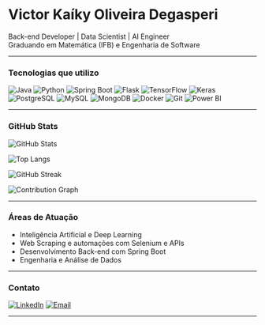 #  Victor Kaíky Oliveira Degasperi

Back-end Developer | Data Scientist | AI Engineer  
Graduando em Matemática (IFB) e Engenharia de Software

---

###  Tecnologias que utilizo

![Java](https://img.shields.io/badge/Java-ED8B00?style=for-the-badge&logo=openjdk&logoColor=white)
![Python](https://img.shields.io/badge/Python-3776AB?style=for-the-badge&logo=python&logoColor=white)
![Spring Boot](https://img.shields.io/badge/Spring_Boot-6DB33F?style=for-the-badge&logo=springboot&logoColor=white)
![Flask](https://img.shields.io/badge/Flask-000000?style=for-the-badge&logo=flask&logoColor=white)
![TensorFlow](https://img.shields.io/badge/TensorFlow-FF6F00?style=for-the-badge&logo=tensorflow&logoColor=white)
![Keras](https://img.shields.io/badge/Keras-D00000?style=for-the-badge&logo=keras&logoColor=white)
![PostgreSQL](https://img.shields.io/badge/PostgreSQL-4169E1?style=for-the-badge&logo=postgresql&logoColor=white)
![MySQL](https://img.shields.io/badge/MySQL-00758F?style=for-the-badge&logo=mysql&logoColor=white)
![MongoDB](https://img.shields.io/badge/MongoDB-4EA94B?style=for-the-badge&logo=mongodb&logoColor=white)
![Docker](https://img.shields.io/badge/Docker-2496ED?style=for-the-badge&logo=docker&logoColor=white)
![Git](https://img.shields.io/badge/Git-F05032?style=for-the-badge&logo=git&logoColor=white)
![Power BI](https://img.shields.io/badge/PowerBI-F2C811?style=for-the-badge&logo=powerbi&logoColor=white)

---

### GitHub Stats

![GitHub Stats](https://github-readme-stats.vercel.app/api?username=victordegasperi&show_icons=true&theme=tokyonight&count_private=true&include_all_commits=true)

![Top Langs](https://github-readme-stats.vercel.app/api/top-langs/?username=victordegasperi&layout=compact&theme=tokyonight)

![GitHub Streak](https://github-readme-streak-stats.herokuapp.com/?user=victordegasperi&theme=tokyonight)

![Contribution Graph](https://github-readme-activity-graph.cyclic.app/graph?username=victordegasperi&theme=tokyo-night)

---

### Áreas de Atuação

- Inteligência Artificial e Deep Learning
- Web Scraping e automações com Selenium e APIs
- Desenvolvimento Back-end com Spring Boot
- Engenharia e Análise de Dados

---

### Contato

[![LinkedIn](https://img.shields.io/badge/LinkedIn-0077B5?style=for-the-badge&logo=linkedin&logoColor=white)](https://www.linkedin.com/in/victor-degasperi-3ab903206/)
[![Email](https://img.shields.io/badge/Gmail-D14836?style=for-the-badge&logo=gmail&logoColor=white)](mailto:victorkaiky.degasperi@gmail.com)

---
